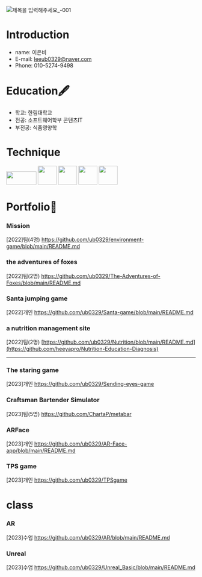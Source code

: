 ![제목을 입력해주세요_-001](https://github.com/ub0329/ub0329/assets/112606772/27846e9c-5475-4df6-a25c-43212e4c01c4)

# Introduction
 - name: 이은비
 - E-mail: leeub0329@naver.com
 - Phone: 010-5274-9498

 
# Education🖋️
  - 학교: 한림대학교
  - 전공: 소프트웨어학부 콘텐츠IT
  - 부전공: 식품영양학
# Technique
<img src="https://github.com/ub0329/ub0329/assets/112606772/ec5358f4-8352-4564-8510-3b09cc52f230"  width="80" height="35"/>
<img src="https://github.com/ub0329/ub0329/assets/112606772/196b716f-0d6c-4aef-b317-e4c8e4b5ad36"  width="50" height="50"/>
<img src="https://github.com/ub0329/ub0329/assets/112606772/1bc848af-b2fb-4f87-8343-d9307b82b918"  width="50" height="50"/>
<img src="https://github.com/ub0329/ub0329/assets/112606772/50908cae-989c-49d4-a039-f205e897892d"  width="50" height="50"/>
<img src="https://github.com/ub0329/ub0329/assets/112606772/f0f79e5f-1d82-4632-b068-b89e911ecda5"  width="50" height="50"/>

# Portfolio📔
### Mission
[2022]팀(4명)
https://github.com/ub0329/environment-game/blob/main/README.md
### the adventures of foxes
[2022]팀(2명)
https://github.com/ub0329/The-Adventures-of-Foxes/blob/main/README.md
### Santa jumping game
[2022]개인
https://github.com/ub0329/Santa-game/blob/main/README.md
### a nutrition management site
[2022]팀(2명)
[https://github.com/ub0329/Nutrition/blob/main/README.md](https://github.com/heeyapro/Nutrition-Education-Diagnosis)
***
### The staring game
[2023]개인
https://github.com/ub0329/Sending-eyes-game
### Craftsman Bartender Simulator
[2023]팀(5명)
https://github.com/ChartaP/metabar
### ARFace
[2023]개인 
https://github.com/ub0329/AR-Face-app/blob/main/README.md
### TPS game
[2023]개인 
https://github.com/ub0329/TPSgame

# class
### AR
[2023]수업
https://github.com/ub0329/AR/blob/main/README.md
### Unreal
[2023]수업
https://github.com/ub0329/Unreal_Basic/blob/main/README.md

 
